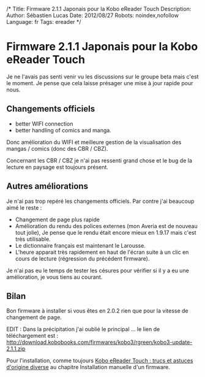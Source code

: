 /*
Title: Firmware 2.1.1 Japonais pour la Kobo eReader Touch
Description: 
Author: Sébastien Lucas
Date: 2012/08/27
Robots: noindex,nofollow
Language: fr
Tags: ereader
*/
# Firmware 2.1.1 Japonais pour la Kobo eReader Touch

Je ne l'avais pas senti venir vu les discussions sur le groupe beta mais c'est le moment. Je pense que cela laisse présager une mise à jour rapide pour nous.

## Changements officiels

*	better WIFI connection 
*	better handling of comics and manga.

Donc amélioration du WIFI et meilleure gestion de la visualisation des mangas / comics (donc des CBR / CBZ).

Concernant les CBR / CBZ je n'ai pas ressenti grand chose et le bug de la lecture en paysage est toujours présent.
## Autres améliorations

Je n'ai pas trop repéré les changements officiels. Par contre j'ai beaucoup aimé le reste :
*	Changement de page plus rapide
*	Amélioration du rendu des polices externes (mon Averia est de nouveau tout jolie), Je pense que le rendu était encore mieux en 1.9.17 mais c'est très utilisable.
*	Le dictionnaire français est maintenant le Larousse.
*	L'heure apparait très rapidement en haut de l'écran suite à un clic en cours de lecture (régression du précédent firmware).

Je n'ai pas eu le temps de tester les césures pour vérifier si il y a eu une amélioration, je vous tiens au courant.
## Bilan

Bon firmware à installer si vous êtes en 2.0.2 rien que pour la vitesse de changement de page.

EDIT : Dans la précipitation j'ai oublié le principal ... le lien de téléchargement est : http://download.kobobooks.com/firmwares/kobo3/rgreen/kobo3-update-2.1.1.zip

Pour l'installation, comme toujours [Kobo eReader Touch : trucs et astuces d'origine diverse](/blog/kobo-ereader-touch-5) au chapitre Installation manuelle d'un firmware.
